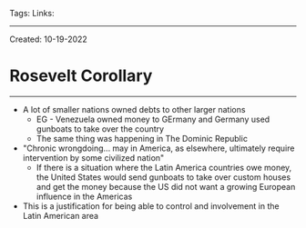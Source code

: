 Tags:
Links: 

---
Created: 10-19-2022
# Rosevelt Corollary
---

- A lot of smaller nations owned debts to other larger nations
	- EG - Venezuela owned money to GErmany and Germany used gunboats to take over the country
	- The same thing was happening in The Dominic Republic
- "Chronic wrongdoing... may in America, as elsewhere, ultimately require intervention by some civilized nation"
	- If there is a situation where the Latin America countries owe money, the United States would send gunboats to take over custom houses and get the money because the US did not want a growing European influence in the Americas
- This is a justification for being able to control and involvement in the Latin American area